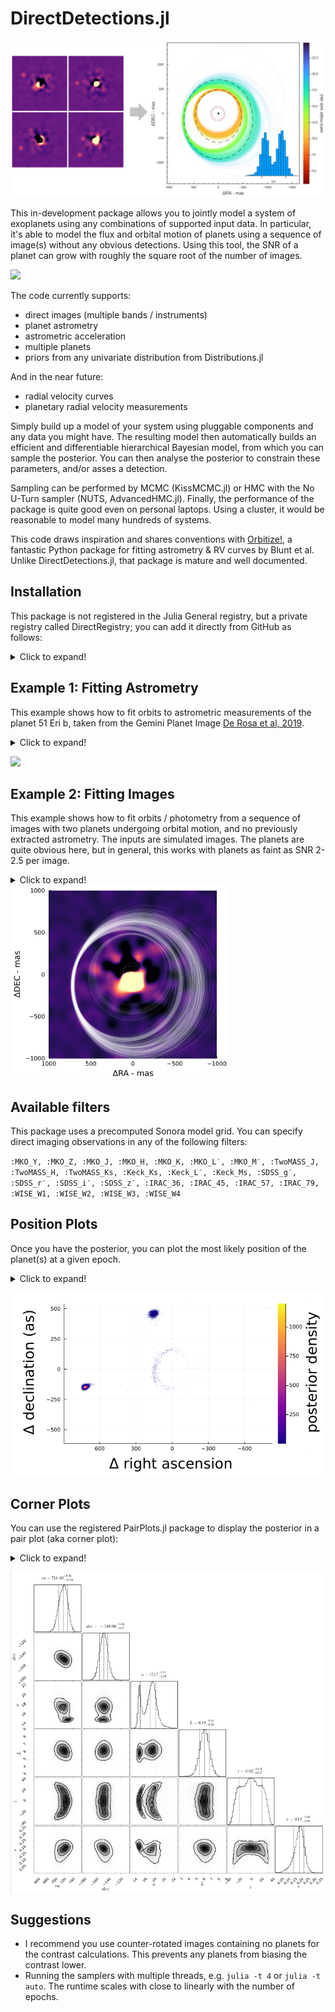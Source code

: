 # DirectDetections.jl

![](images/readme-example.png)

This in-development package allows you to jointly model a system of exoplanets using any combinations of supported input data. In particular, it's able to model the flux and orbital motion of planets using a sequence of image(s) without any obvious detections. Using this tool, the SNR of a planet can grow with roughly the square root of the number of images.

<!-- [![](https://img.shields.io/badge/docs-stable-blue.svg)](https://sefffal.github.io/DirectDetections.jl/stable) -->
[![](https://img.shields.io/badge/docs-dev-blue.svg)](https://sefffal.github.io/DirectDetections.jl/dev)

The code currently supports:
- direct images (multiple bands / instruments)
- planet astrometry
- astrometric acceleration
- multiple planets
- priors from any univariate distribution from Distributions.jl

And in the near future:
- radial velocity curves
- planetary radial velocity measurements

Simply build up a model of your system using pluggable components and any data you might have. The resulting model then automatically builds an efficient and differentiable hierarchical Bayesian model, from which you can sample the posterior.
You can then analyse the posterior to constrain these parameters, and/or asses a detection.

Sampling can be performed by MCMC (KissMCMC.jl) or HMC with the No U-Turn sampler (NUTS, AdvancedHMC.jl). Finally, the performance of the package is quite good even on personal laptops. Using a cluster, it would be reasonable to model many hundreds of systems.

This code draws inspiration and shares conventions with [Orbitize!](https://orbitize.readthedocs.io/en/latest/), a fantastic Python package for fitting astrometry & RV curves by Blunt et al. Unlike DirectDetections.jl, that package is mature and well documented.

## Installation
This package is not registered in the Julia General registry, but a private registry called DirectRegistry; you can add it directly from GitHub as follows:
<details>
  <summary>Click to expand!</summary>
 
 From a julia prompt, type `]` to enter package mode. Then:
 ```julia
 pkg> registry add https://github.com/sefffal/DirectRegistry
 pkg> add DirectDetections
 ```

   Some other packages like Plots.jl are used in the examples below, but are not stricly necessary.
 </details>

## Example 1: Fitting Astrometry
This example shows how to fit orbits to astrometric measurements of the planet 51 Eri b, taken from the Gemini Planet Image [De Rosa et al, 2019](https://arxiv.org/abs/1910.10169).

<details>
  <summary>Click to expand!</summary>

**Step 1: specify model & data**
```julia

# Data from De Rosa et al, 2019. See above arXiv link.
planet_b_astrometry = Astrometry(
    (epoch=57009.13,  ra=454.24sind(171.22), dec=454.24cosd(171.22), σ_ra=2., σ_dec=2.),
    (epoch=57052.06,  ra=451.81sind(170.01), dec=451.81cosd(170.01), σ_ra=2., σ_dec=2.),
    (epoch=57053.06,  ra=456.80sind(170.19), dec=456.80cosd(170.19), σ_ra=2.5, σ_dec=2.5),
    (epoch=57266.41,  ra=455.10sind(167.30), dec=455.10cosd(167.30), σ_ra=2., σ_dec=2.),
    (epoch=57332.23,  ra=452.88sind(167.30), dec=452.88cosd(167.30), σ_ra=5.4, σ_dec=5.4),
    (epoch=57374.19,  ra=455.91sind(165.66), dec=455.91cosd(165.66), σ_ra=6.3, σ_dec=6.3),
    (epoch=57376.17,  ra=455.01sind(165.69), dec=455.01cosd(165.69), σ_ra=3., σ_dec=3.),
    (epoch=57415.05,  ra=454.46sind(165.94), dec=454.46cosd(165.94), σ_ra=6., σ_dec=6.),
    (epoch=57649.39,  ra=454.81sind(161.80), dec=454.81cosd(161.80), σ_ra=2., σ_dec=2.),
    (epoch=57652.38,  ra=451.43sind(161.73), dec=451.43cosd(161.73), σ_ra=2.7, σ_dec=2.7),
    (epoch=57739.13,  ra=449.39sind(160.06), dec=449.39cosd(160.06), σ_ra=2.5, σ_dec=2.5),
    (epoch=58068.26,  ra=447.54sind(155.23), dec=447.54cosd(155.23), σ_ra=3., σ_dec=3.),
    (epoch=58442.21,  ra=434.22sind(149.64), dec=434.22cosd(149.64), σ_ra=2., σ_dec=2.),
)

planet_b_priors = Priors(
    a = Uniform(0, 20),
    e = Uniform(0, 0.8),
    τ = Uniform(0, 1),
    ω = Uniform(-π, π),
    i = Uniform(-π, π),
    Ω = Uniform(-π, π),
)
planet_b = DirectDetections.Planet(planet_b_priors, planet_b_astrometry)

system_priors = Priors(
    μ = TruncatedNormal(1.75, 0.01, 0., Inf),
    plx =TruncatedNormal(33.439034, 0.07770842, 0., Inf), # From GAIA EDR3
    # priors on i, Ω, and their expected variance between planets can also be specified for multi-planet models.
)

system = System(system_priors, system_pma, planet_b, )
```

**Step 2: sample from the model**

In this example, we sample from the model using NUTS (AdvancedHMC.jl). 
```julia
chains, _ = DirectDetections.hmc(
    system;
    burnin=2_000,
    numwalkers=1,
    numsamples_perwalker=15_000,
);
chains = chains[1];
```

```
Sampling 35%|███████████                    |  ETA: 0:00:16
  iterations:                    5287
  n_steps:                       6
  is_accept:                     true
  acceptance_rate:               0.8333333331647736
  log_density:                   -19446.616930344586
  hamiltonian_energy:            19460.79112295783
  hamiltonian_energy_error:      1.673470251262188e-10
  max_hamiltonian_energy_error:  Inf
  tree_depth:                    2
  numerical_error:               true
  step_size:                     3.991526096499091e-5
  nom_step_size:                 3.991526096499091e-5
  is_adapt:                      false
  mass_matrix:                   DiagEuclideanMetric([4.526572319817907e-6, 4.53 ...])
```

**Step 3+: visualize the results**
```julia
using Plots
clims=(8,20)

sampled_priors = sample_priors(system,1000)
p_priors = plotposterior(sampled_priors, 1, sampled_priors.planets[1].a, 500,  lw=1, alpha=0.25, colorbartitle="semi-major axis (au)", cmap=:plasma, rev=false, colorbar=nothing, clims=clims)
title!("priors")

p_post = plotposterior(chains, 1, chains.planets[1].a, 500,  lw=1, alpha=0.25, colorbartitle="semi-major axis (au)", cmap=:plasma, rev=false, clims=clims)
scatter!(planet_b.astrometry,marker=(:black,:circle,3),label="")
title!("posterior")

plot(p_priors, p_post, size=(1200,400))
xlims!(-700,700)
ylims!(-700,700)
```
</details>

![](https://user-images.githubusercontent.com/7330605/123161629-7d3d1b80-d424-11eb-9fb3-c214af918991.png)


## Example 2: Fitting Images
This example shows how to fit orbits / photometry from a sequence of images with two planets undergoing orbital motion, and no previously extracted astrometry. The inputs are simulated images. The planets are quite obvious here, but in general, this works with planets as faint as SNR 2-2.5 per image.
<details>
  <summary>Click to expand!</summary>

Starting from a set of convolved images in units of mJy at 10pc, the steps are 
as follows:

1. Load and centre the images
2. Calculate contrast curves for each image
3. List the observations by filter with their platescales, epochs (MJD) and contrast. 
4. Specify priors for orbital and physical parameters. Multiple planets can be provided.
5. Run the MCMC sampler (KissMCMC.jl)
```julia
using DirectImages
using DirectDetections
using ComponentArrays

# Step 1
images = centered.(readfits.(fnames))

# Step 2
contrasts = contrast_interp.(images)

# Step 3
planet_priors = Priors(
    a = Uniform(7, 16),
    e = TruncatedNormal(0.1, 0.1, 0.0, 0.4),
    τ = Uniform(0,1),
    ω = Uniform(-π,π),
    i = Uniform(-π,π),
    Ω = Uniform(-π,π),
    J = Uniform(0,20)
)
  
planet = DirectDetections.Planet(planet_priors)
  
system_images = DirectDetections.Images(
    # You can specify a contrast curve yourself from a backwards-rotated ADI sequence, or they will be calculated for you. 
    # The difference should be negligible for faint planets near the level of the noise, but could underestimate the
    # likelihood of very strongly detected planets.
    (band=:J, image=images[1], platescale=10.0, epoch=times[1]),#, contrast=contrasts[1]),
    (band=:J, image=images[2], platescale=10.0, epoch=times[2]),#, contrast=contrasts[2]),
    (band=:J, image=images[3], platescale=10.0, epoch=times[3]),#, contrast=contrasts[3]),
    (band=:J, image=images[4], platescale=10.0, epoch=times[4]),#, contrast=contrasts[4]),
)

# Step 4
system_priors = Priors(
    μ = TruncatedNormal(1.0, 0.01, 0, 10),
    plx = TruncatedNormal(45., 0.0001, 0, 100),
)

system = System(system_priors, system_pma, system_images, planet)
  
# Step 5
# MCMC with many walkers is recomended over NUTS when sampling from images
@time chains = DirectDetections.mcmc(
    priors, input;
    numwalkers=1600,
    burnin=62_000,
    numsamples_perwalker=70_000,
    thinning=250,
    squash = false
);
```

The resulting chains object has the same shape as the priors, only each element has a matrix of samples from the posterior with columns corresponding to the different chains. If `squash=true`, then each element is just a vector of samples.
E.g.: `chains.planets[1].a` is a vector sampled semi-major axes.

## Analysis
Once you have run the MCMC sampler, there are many interesting things you can learn from the posterior.

### Assessing convergence
There are several useful tools for summarizing the posterior and assessing convergence in the `MCMCChains.jl` package. 
You can convert the chains returned from this package (a ComponentArray) to an MCMCChains.Chains object like so:
```julia
using MCMCChains: Chains
chains_2 = Chains(ComponentArrays.getdata(chains), ComponentArrays.labels(chains))
```
Displaying this object will print a summary with several convergence metrics.

### Visualizing the posterior
You can draw samples from the posterior using the `sampleorbits` function
with a particular planet from the posterior. The samples are automatically
converted into `KeplerianElements` from DirectOrbits.jl. That package defines
a plot recipe, so you can plot samples from the chain directly:
```julia
using DirectOrbits
using Plots
# Sample 300 orbits randomly from the posterior.
sampled_orbits = DirectDetections.sampleorbits(chains.planets[1], 300)

plot(sampled_orbits)
```
<img src="images/readme-orbits.png" width=350/>



There a plotting function for colouring the orbits based on any parameter from the posterior:
```julia
# Shown at top of README!
DirectDetections.plotposterior(chains.planets[1], :a, 5000)


DirectDetections.plotposterior(chains.planets[1], (:phot, :Keck_L′), 5000, colorbartitle="flux", cmap=:plasma, rev=false, clims=(0,30))

DirectDetections.plotposterior(chains.planets[1], :e, 5000, colorbartitle="eccentricity", cmap=:plasma, rev=false,)
```
<img src="images/readme-post-f.png" width=350/><img src="images/readme-post-e2.png" width=350/>
    
It can be useful to overplot sampled orbits on one of the input images. This is easy
using the `imshow` function from the DirectImages package in conjunction with `sample_chain`.
```julia
i = DirectImage(image)
i.PLATESCALE = 10.
imshow(i, skyconvention=true)
plot!(sampled_orbits,color=:white,label="")
```
</details>
<img src="images/readme-overplot.png" width=350/>


## Available filters
This package uses a precomputed Sonora model grid. You can specify direct imaging observations in any of the following filters:

`:MKO_Y, :MKO_Z, :MKO_J, :MKO_H, :MKO_K, :MKO_L′, :MKO_M′, :TwoMASS_J, :TwoMASS_H, :TwoMASS_Ks, :Keck_Ks, :Keck_L′, :Keck_Ms, :SDSS_g′, :SDSS_r′, :SDSS_i′, :SDSS_z′, :IRAC_36, :IRAC_45, :IRAC_57, :IRAC_79, :WISE_W1, :WISE_W2, :WISE_W3, :WISE_W4`


## Position Plots
Once you have the posterior, you can plot the most likely position of the planet(s) at a given epoch.
<details>
  <summary>Click to expand!</summary>

```julia
# Pick a time in MJD to see where the planets were/would be
t = mean(times)
ra, dec = projectpositions(chains.planets[1], t)

# Plot a histogram. This gives the posterior density.
histogram2d(
    ra,dec,
    aspectratio=1,
    xflip=true,
)
```
</details>

![](images/readme-planetloc.png)

## Corner Plots
You can use the registered PairPlots.jl package to display the posterior in a pair plot (aka corner plot):
<details>
  <summary>Click to expand!</summary>

```julia
using PairPlots
table = (;
    a=chains.planets[1].a,
    flux=chains.planets[1].H,
    i=chains.planets[1].i,
    e=chains.planets[1].e,
    # e2=chains.planets[2].e,
    # μ=chains.μ, etc.
)
corner(table, plotscatter=false)
```

![](images/readme-pairplot.png)

Or, isolating only a single planet from the posterior:
</details>

![](images/readme-pairplot-single.png)


## Suggestions
- I recommend you use counter-rotated images containing no planets for the contrast calculations. This prevents any planets from biasing the contrast lower.
- Running the samplers with multiple threads, e.g. `julia -t 4` or `julia -t auto`. The runtime scales with close to linearly with the number of epochs.
